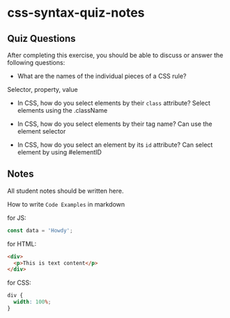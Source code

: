 # css-syntax-quiz-notes

## Quiz Questions

After completing this exercise, you should be able to discuss or answer the following questions:

- What are the names of the individual pieces of a CSS rule?

Selector, property, value

- In CSS, how do you select elements by their `class` attribute?
  Select elements using the .className

- In CSS, how do you select elements by their tag name?
  Can use the element selector

- In CSS, how do you select an element by its `id` attribute?
  Can select element by using #elementID

## Notes

All student notes should be written here.

How to write `Code Examples` in markdown

for JS:

```javascript
const data = 'Howdy';
```

for HTML:

```html
<div>
  <p>This is text content</p>
</div>
```

for CSS:

```css
div {
  width: 100%;
}
```
